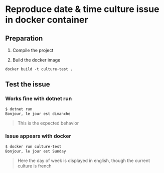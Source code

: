 # Reproduce date & time culture issue in docker container

## Preparation

1. Compile the project

2. Build the docker image

`docker build -t culture-test .`

## Test the issue

### Works fine with dotnet run

```sh
$ dotnet run
Bonjour, le jour est dimanche
```

> This is the expected behavior 

### Issue appears with docker

```sh
$ docker run culture-test
Bonjour, le jour est Sunday
```

> Here the day of week is displayed in english, though the current culture is french
